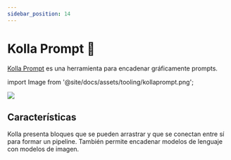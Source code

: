 ```yaml
---
sidebar_position: 14
---
```


# Kolla Prompt 🚧

[Kolla Prompt](https://kollaprompt.com) es una herramienta para encadenar gráficamente prompts.

import Image from '@site/docs/assets/tooling/kollaprompt.png';

<div style={{textAlign: 'center'}}>
  <img src={Image} style={{width: "750px"}} />
</div>

## Características

Kolla presenta bloques que se pueden arrastrar y que se conectan entre sí para formar un pipeline. También permite encadenar modelos de lenguaje con modelos de imagen.